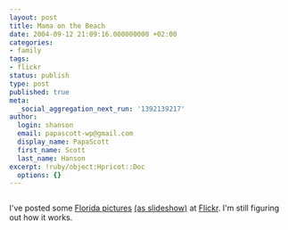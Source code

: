 ```yaml
---
layout: post
title: Mama on the Beach
date: 2004-09-12 21:09:16.000000000 +02:00
categories:
- family
tags:
- flickr
status: publish
type: post
published: true
meta:
  _social_aggregation_next_run: '1392139217'
author:
  login: shanson
  email: papascott-wp@gmail.com
  display_name: PapaScott
  first_name: Scott
  last_name: Hanson
excerpt: !ruby/object:Hpricot::Doc
  options: {}
---
```

<p><a href="http://www.flickr.com/photo.gne?id=416104"><img src="http://www.flickr.com/photos/416104_m.jpg" border="0" alt="" /></a></p>
<p>I've posted some <a href="http://www.flickr.com/photos/papascott/sets/9888/">Florida pictures</a> <a href="http://www.flickr.com/photos/papascott/sets/9888/show">(as slideshow)</a> at <a href="http://www.flickr.com/photos/papascott/">Flickr</a>. I'm still figuring out how it works.</p>
